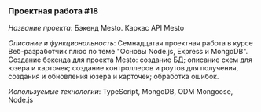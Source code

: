 ### Проектная работа #18

*Название проекта*: Бэкенд Mesto. Каркас API Mesto

*Описание и функциональность*: Семнадцатая проектная работа в курсе Веб-разработчик плюс по теме "Основы Node.js, Express и MongoDB". Создание бэкенда для проекта Mesto: создание БД; описание схем для юзера и карточек; создание контроллеров и роутов для получения, создания и обновления юзера и карточек; обработка ошибок.

*Используемые технологии*: TypeScript, MongoDB, ODM Mongoose, Node.js
